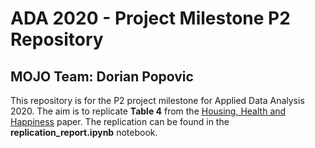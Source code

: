 # ADA 2020 - Project Milestone P2 Repository
## MOJO Team: Dorian Popovic
This repository is for the P2 project milestone for Applied Data Analysis 2020. The aim is to replicate **Table 4**  from the [Housing, Health and Happiness](https://www.aeaweb.org/articles?id=10.1257/pol.1.1.75) paper. The replication can be found in the **replication_report.ipynb** notebook.
